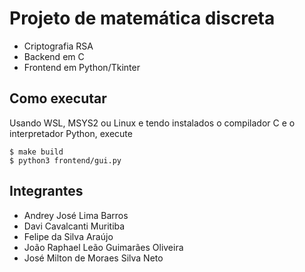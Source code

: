 # Projeto de matemática discreta
- Criptografia RSA
- Backend em C
- Frontend em Python/Tkinter

## Como executar
Usando WSL, MSYS2 ou Linux e tendo instalados o compilador C e o interpretador Python, execute

```shell
$ make build
$ python3 frontend/gui.py
```

## Integrantes
- Andrey José Lima Barros
- Davi Cavalcanti Muritiba
- Felipe da Silva Araújo
- João Raphael Leão Guimarães Oliveira
- José Milton de Moraes Silva Neto
